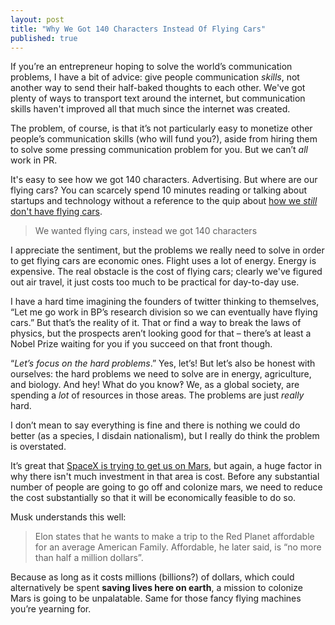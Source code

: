 ```yaml
---
layout: post
title: "Why We Got 140 Characters Instead Of Flying Cars"
published: true
---
```


If you’re an entrepreneur hoping to solve the world’s communication problems, I have a bit of advice: give people communication *skills*, not another way to send their half-baked thoughts to each other. We've got plenty of ways to transport text around the internet, but communication skills haven't improved all that much since the internet was created.

The problem, of course, is that it’s not particularly easy to monetize other people’s communication skills (who will fund you?), aside from hiring them to solve some pressing communication problem for you. But we can’t *all* work in PR.

It's easy to see how we got 140 characters. Advertising. But where are our flying cars? You can scarcely spend 10 minutes reading or talking about startups and technology without a reference to the quip about [how we *still* don't have flying cars][thiel].

> We wanted flying cars, instead we got 140 characters

I appreciate the sentiment, but the problems we really need to solve in order to get flying cars are economic ones. Flight uses a lot of energy. Energy is expensive. The real obstacle is the cost of flying cars; clearly we've figured out air travel, it just costs too much to be practical for day-to-day use.

I have a hard time imagining the founders of twitter thinking to themselves, “Let me go work in BP’s research division so we can eventually have flying cars.” But that’s the reality of it. That or find a way to break the laws of physics, but the prospects aren’t looking good for that – there’s at least a Nobel Prize waiting for you if you succeed on that front though.

“*Let’s focus on the hard problems*.” Yes, let’s! But let’s also be honest with ourselves: the hard problems we need to solve are in energy, agriculture, and biology. And hey! What do you know‽ We, as a global society, are spending a *lot* of resources in those areas. The problems are just *really* hard.

I don’t mean to say everything is fine and there is nothing we could do better (as a species, I disdain nationalism), but I really do think the problem is overstated. 

It’s great that [SpaceX is trying to get us on Mars][spacex-mars], but again, a huge factor in why there isn't much investment in that area is cost. Before any substantial number of people are going to go off and colonize mars, we need to reduce the cost substantially so that it will be economically feasible to do so.

Musk understands this well:

> Elon states that he wants to make a trip to the Red Planet affordable for an average American Family. Affordable, he later said,  is “no more than half a million dollars”.

Because as long as it costs millions (billions?) of dollars, which could alternatively be spent **saving lives here on earth**, a mission to colonize Mars is going to be unpalatable. Same for those fancy flying machines you’re yearning for.

 [thiel]: http://www.foundersfund.com/the-future
 [spacex-mars]: http://spaceindustrynews.com/elon-musk-and-spacex-to-send-humans-to-mars/
